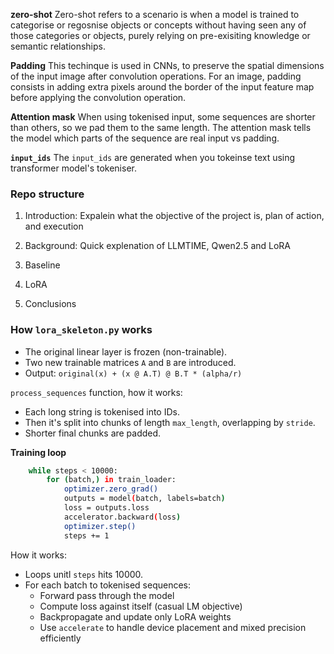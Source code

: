 <b>zero-shot</b>
Zero-shot refers to a scenario is when a model is trained to categorise or regosnise objects or concepts without having seen any of those categories or objects, purely relying on pre-exisiting knowledge or semantic relationships.

<b>Padding</b>
This techinque is used in CNNs, to preserve the spatial dimensions of the input image after convolution operations. For an image, padding consists in adding extra pixels around the border of the input feature map before applying the convolution operation.

<b>Attention mask</b>
When using tokenised input, some sequences are shorter than others, so we pad them to the same length. The attention mask tells the model which parts of the sequence are real input vs padding.

<b>`input_ids`</b>
The `input_ids` are generated when you tokeinse text using transformer model's tokeniser.


### Repo structure

1. Introduction:
    Expalein what the objective of the project is, plan of action, and execution

2. Background:
    Quick explenation of LLMTIME, Qwen2.5 and LoRA

3. Baseline

4. LoRA

5. Conclusions

### How `lora_skeleton.py` works
- The original linear layer is frozen (non-trainable).
- Two new trainable matrices `A` and `B` are introduced.
- Output: `original(x) + (x @ A.T) @ B.T * (alpha/r)`


`process_sequences` function, how it works:
- Each long string is tokenised into IDs.
- Then it's split into chunks of length `max_length`, overlapping by `stride`.
- Shorter final chunks are padded.

<b>Training loop</b>
```bash
    while steps < 10000:
        for (batch,) in train_loader:
            optimizer.zero_grad()
            outputs = model(batch, labels=batch)
            loss = outputs.loss
            accelerator.backward(loss)
            optimizer.step()
            steps += 1
```
How it works:

- Loops unitl `steps` hits 10000.
- For each batch to tokenised sequences:
    - Forward pass through the model 
    - Compute loss against itself (casual LM objective)
    - Backpropagate and update only LoRA weights
    - Use `accelerate` to handle device placement and mixed precision efficiently
